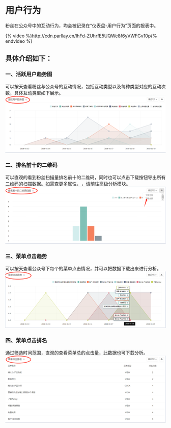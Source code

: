 # 用户行为

粉丝在公众号中的互动行为，均会被记录在“仪表盘-用户行为”页面的报表中。  

{% video %}http://cdn.parllay.cn/lhFd-ZUhrfE5UQWe8f6yVWFGv10p{% endvideo %}

## 具体介绍如下：

### 一、活跃用户趋势图

可以按天查看粉丝与公众号的互动情况，包括互动类型以及每种类型对应的互动次数，具体互动类型如下展示。  
![](/assets/1516346684.png)

### 二、排名前十的二维码

可以直观的看到粉丝扫描量排名前十的二维码，同时也可以点击下载按钮导出所有二维码的扫描数据。如需查更多属性， ，请前往高级分析模块。  
![](/assets/1516346932.png)

### 三、菜单点击趋势

可以按天查看公众号下每个的菜单点击情况，并可以把数据下载出来进行分析。  
![](/assets/1516344563%281%29.png)

### 四、菜单点击排名

通过筛选时间范围，直观的查看菜单总的点击量，此数据也可下载分析。  
![](/assets/1516344727%281%29.png)

